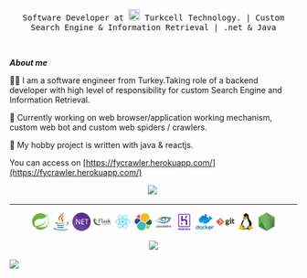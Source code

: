 <p align="center"> <samp> Software Developer at  <img src="https://cdn.fing.io/images/isp/TR/logo/turkcell_logo.png" width="20" height="20" /> Turkcell Technology. | Custom Search Engine &amp; Information Retrieval | .net & Java </samp></p>
<br> 

<i><b>About me</b></i>

  👨‍💻 I am a software engineer from Turkey.Taking role of a backend developer with high level of responsibility for custom Search Engine and Information Retrieval.  

🤔 Currently working on web browser/application working mechanism,  custom web bot and custom web spiders / crawlers. 

💎 My hobby project is written with java & reactjs. 

You can access on  [https://fycrawler.herokuapp.com/](https://fycrawler.herokuapp.com/)
<br>
<p align="center">
<a href="https://medium.com/@fatih_yildizli" rel="nofollow"><img height="26" src="https://img.shields.io/badge/-@fatih_yildizli-black?style=flat-square&labelColor=white&logo=medium&logoColor=black&link=https://medium.com/@fatih_yildizli" style="max-width:100%;"></a>  
<a href="https://www.linkedin.com/in/fyildizli/" rel="nofollow"><img height="26" src="https://img.shields.io/badge/-fyildizli-blue?style=flat-square&logo=Linkedin&logoColor=white&link=https://www.linkedin.com/in/fyildizli/" alt="" style="max-width:100%;"></a>  
  


</p>
 
<hr></hr>
<p align="center">
  <a target="_blank" rel="noopener noreferrer" href="https://github.com/github/explore/blob/master/topics/spring-boot/spring-boot.png?raw=true"><img src="https://github.com/github/explore/raw/master/topics/spring-boot/spring-boot.png?raw=true" height="32" style="max-width:100%;"></a>
   <a target="_blank" rel="noopener noreferrer" href="https://github.com/github/explore/blob/master/topics/java/java.png?raw=true"><img src="https://github.com/github/explore/raw/master/topics/java/java.png?raw=true" height="32" style="max-width:100%;"></a>
  <a target="_blank" rel="noopener noreferrer" href="https://github.com/github/explore/blob/master/topics/dotnet/dotnet.png?raw=true"><img src="https://github.com/github/explore/raw/master/topics/dotnet/dotnet.png?raw=true" height="32" style="max-width:100%;"></a>
   <a target="_blank" rel="noopener noreferrer" href="https://github.com/github/explore/blob/master/topics/flask/flask.png?raw=true"><img src="https://github.com/github/explore/raw/master/topics/flask/flask.png?raw=true" height="32" style="max-width:100%;"></a>
  <a target="_blank" rel="noopener noreferrer" href="https://github.com/github/explore/blob/master/topics/react/react.png?raw=true"><img src="https://github.com/github/explore/blob/master/topics/react/react.png?raw=true" height="32" style="max-width:100%;"></a>
    <a target="_blank" rel="noopener noreferrer" href="https://github.com/github/explore/blob/master/topics/elasticsearch/elasticsearch.png?raw=true"><img src="https://github.com/github/explore/raw/master/topics/elasticsearch/elasticsearch.png?raw=true" height="32" style="max-width:100%;"></a>
     <a target="_blank" rel="noopener noreferrer" href="https://github.com/github/explore/blob/master/topics/cassandra/cassandra.png?raw=true"><img src="https://github.com/github/explore/raw/master/topics/cassandra/cassandra.png?raw=true" height="32" style="max-width:100%;"></a>
     <a target="_blank" rel="noopener noreferrer" href="https://github.com/github/explore/blob/master/topics/heroku/heroku.png?raw=true"><img src="https://github.com/github/explore/raw/master/topics/heroku/heroku.png?raw=true" height="32" style="max-width:100%;"></a>
    <a target="_blank" rel="noopener noreferrer" href="https://github.com/github/explore/blob/master/topics/docker/docker.png?raw=true"><img src="https://github.com/github/explore/raw/master/topics/docker/docker.png?raw=true" height="32" style="max-width:100%;"></a>
  <a target="_blank" rel="noopener noreferrer" href="https://github.com/github/explore/blob/master/topics/git/git.png?raw=true"><img src="https://github.com/github/explore/raw/master/topics/git/git.png?raw=true" height="32" style="max-width:100%;"></a>
<a target="_blank" rel="noopener noreferrer" href="https://github.com/github/explore/blob/master/topics/linux/linux.png?raw=true"><img src="https://github.com/github/explore/blob/master/topics/linux/linux.png?raw=true" height="32" style="max-width:100%;"></a>
<a target="_blank" rel="noopener noreferrer" href="https://github.com/github/explore/blob/master/topics/nodejs/nodejs.png?raw=true"><img src="https://github.com/github/explore/blob/master/topics/nodejs/nodejs.png?raw=true" height="32" style="max-width:100%;"></a>
</p>
<p align="center">  <a target="_blank" rel="noopener noreferrer" href="https://stackshare.io/fatihyildizli/base"><img src="http://img.shields.io/badge/tech-stack-0690fa.svg?style=flat" height="32" style="max-width:100%;"></a>  </p>

![](https://komarev.com/ghpvc/?username=fatihyildizli&color=green)

